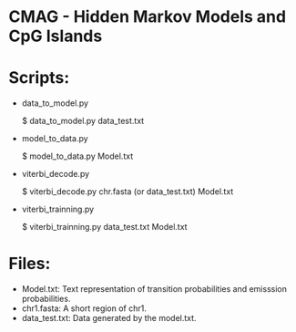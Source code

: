 # CMAG - Hidden Markov Models and CpG Islands



# Scripts:
  - data_to_model.py
    
    $ data_to_model.py data_test.txt

  - model_to_data.py
  
    $ model_to_data.py Model.txt

  - viterbi_decode.py
  
    $ viterbi_decode.py chr.fasta (or data_test.txt) Model.txt

  - viterbi_trainning.py
  
    $ viterbi_trainning.py data_test.txt Model.txt
  
# Files:

  - Model.txt: Text representation of transition probabilities and emisssion probabilities.
  - chr1.fasta: A short region of chr1.
  - data_test.txt: Data generated by the model.txt.
